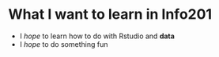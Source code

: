 # What I want to learn in Info201
* I *hope* to learn how to do with Rstudio and **data**
* I *hope* to do something fun
